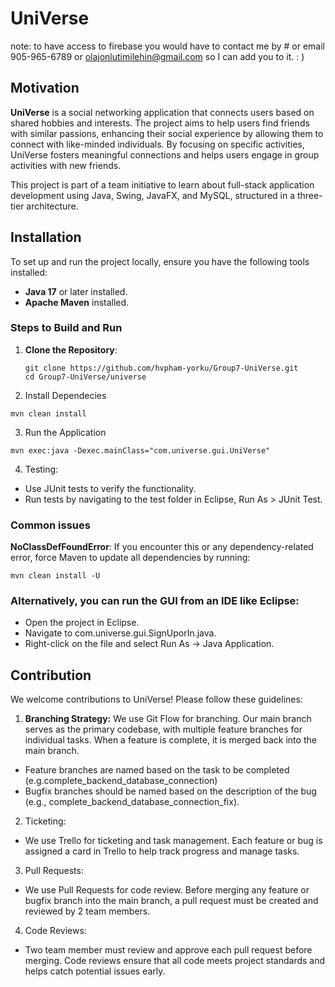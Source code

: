 # UniVerse

note: to have access to firebase you would have to contact me by # or email 
905-965-6789 or olajonlutimilehin@gmail.com so I can add you to it. : ) 

## Motivation

**UniVerse** is a social networking application that connects users based on shared hobbies and interests. The project aims to help users find friends with similar passions, enhancing their social experience by allowing them to connect with like-minded individuals. By focusing on specific activities, UniVerse fosters meaningful connections and helps users engage in group activities with new friends.

This project is part of a team initiative to learn about full-stack application development using Java, Swing, JavaFX, and MySQL, structured in a three-tier architecture.

## Installation

To set up and run the project locally, ensure you have the following tools installed:

- **Java 17** or later installed.
- **Apache Maven** installed.

### Steps to Build and Run

1. **Clone the Repository**:
   ```
   git clone https://github.com/hvpham-yorku/Group7-UniVerse.git
   cd Group7-UniVerse/universe
   ```
2. Install Dependecies
```
mvn clean install
```

3. Run the Application
```
mvn exec:java -Dexec.mainClass="com.universe.gui.UniVerse"
```

4. Testing:
- Use JUnit tests to verify the functionality.
- Run tests by navigating to the test folder in Eclipse, Run As > JUnit Test.

### Common issues
**NoClassDefFoundError**: If you encounter this or any dependency-related error, force Maven to update all dependencies by running:
```
mvn clean install -U
```


### Alternatively, you can run the GUI from an IDE like Eclipse:

- Open the project in Eclipse.
- Navigate to com.universe.gui.SignUporIn.java.
- Right-click on the file and select Run As -> Java Application.



## Contribution
We welcome contributions to UniVerse! Please follow these guidelines:

1. **Branching Strategy:** We use Git Flow for branching. Our main branch serves as the primary codebase, with multiple feature branches for individual tasks. When a feature is complete, it is merged back into the main branch.
- Feature branches are named based on the task to be completed (e.g.complete_backend_database_connection)
- Bugfix branches should be named based on the description of the bug (e.g., complete_backend_database_connection_fix).

2. Ticketing:
- We use Trello for ticketing and task management. Each feature or bug is assigned a card in Trello to help track progress and manage tasks.

3. Pull Requests:
- We use Pull Requests for code review. Before merging any feature or bugfix branch into the main branch, a pull request must be created and reviewed by 2 team members.

4. Code Reviews:
- Two team member must review and approve each pull request before merging. Code reviews ensure that all code meets project standards and helps catch potential issues early.

